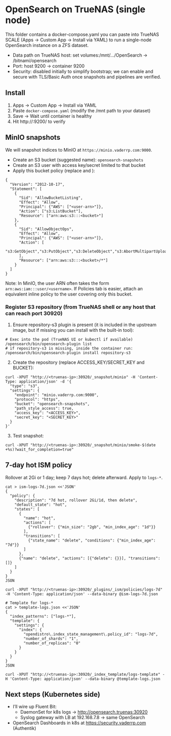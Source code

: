 # OpenSearch on TrueNAS (single node)

This folder contains a docker-compose.yaml you can paste into TrueNAS SCALE (Apps → Custom App → Install via YAML) to run a single-node OpenSearch instance on a ZFS dataset.

- Data path on TrueNAS host: set volumes:/mnt/…/OpenSearch → /bitnami/opensearch
- Port: host 9200 → container 9200
- Security: disabled initially to simplify bootstrap; we can enable and secure with TLS/Basic Auth once snapshots and pipelines are verified.

## Install
1. Apps → Custom App → Install via YAML
2. Paste `docker-compose.yaml` (modify the /mnt path to your dataset)
3. Save → Wait until container is healthy
4. Hit http://<truenas-ip>:9200/ to verify

## MinIO snapshots
We will snapshot indices to MinIO at `https://minio.vaderrp.com:9000`.

- Create an S3 bucket (suggested name): `opensearch-snapshots`
- Create an S3 user with access key/secret limited to that bucket
- Apply this bucket policy (replace <bucket> and <user-arn>):

```
{
  "Version": "2012-10-17",
  "Statement": [
    {
      "Sid": "AllowBucketListing",
      "Effect": "Allow",
      "Principal": {"AWS": ["<user-arn>"]},
      "Action": ["s3:ListBucket"],
      "Resource": ["arn:aws:s3:::<bucket>"]
    },
    {
      "Sid": "AllowObjectOps",
      "Effect": "Allow",
      "Principal": {"AWS": ["<user-arn>"]},
      "Action": [
        "s3:GetObject","s3:PutObject","s3:DeleteObject","s3:AbortMultipartUpload"
      ],
      "Resource": ["arn:aws:s3:::<bucket>/*"]
    }
  ]
}
```

Note: In MinIO, the user ARN often takes the form `arn:aws:iam:::user/<username>`. If Policies tab is easier, attach an equivalent inline policy to the user covering only this bucket.

### Register S3 repository (from TrueNAS shell or any host that can reach port 30920)
1. Ensure repository-s3 plugin is present (it is included in the upstream image, but if missing you can install with the built-in tool):

```
# Exec into the pod (TrueNAS UI or kubectl if available)
/opensearch/bin/opensearch-plugin list
# if repository-s3 is missing, inside the container run:
/opensearch/bin/opensearch-plugin install repository-s3
```

2. Create the repository (replace ACCESS_KEY/SECRET_KEY and BUCKET):

```
curl -XPUT "http://<truenas-ip>:30920/_snapshot/minio" -H 'Content-Type: application/json' -d '{
  "type": "s3",
  "settings": {
    "endpoint": "minio.vaderrp.com:9000",
    "protocol": "https",
    "bucket": "opensearch-snapshots",
    "path_style_access": true,
    "access_key": "<ACCESS_KEY>",
    "secret_key": "<SECRET_KEY>"
  }
}'
```

3. Test snapshot:

```
curl -XPUT "http://<truenas-ip>:30920/_snapshot/minio/smoke-$(date +%s)?wait_for_completion=true"
```

## 7‑day hot ISM policy
Rollover at 2Gi or 1 day; keep 7 days hot; delete afterward. Apply to `logs-*`.

```
cat > ism-logs-7d.json <<'JSON'
{
  "policy": {
    "description": "7d hot, rollover 2Gi/1d, then delete",
    "default_state": "hot",
    "states": [
      {
        "name": "hot",
        "actions": [
          {"rollover": {"min_size": "2gb", "min_index_age": "1d"}}
        ],
        "transitions": [
          {"state_name": "delete", "conditions": {"min_index_age": "7d"}}
        ]
      },
      {"name": "delete", "actions": [{"delete": {}}], "transitions": []}
    ]
  }
}
JSON

curl -XPUT "http://<truenas-ip>:30920/_plugins/_ism/policies/logs-7d" -H 'Content-Type: application/json' --data-binary @ism-logs-7d.json

# Template for logs-*
cat > template-logs.json <<'JSON'
{
  "index_patterns": ["logs-*"],
  "template": {
    "settings": {
      "index": {
        "opendistro\.index_state_management\.policy_id": "logs-7d",
        "number_of_shards": "1",
        "number_of_replicas": "0"
      }
    }
  }
}
JSON

curl -XPUT "http://<truenas-ip>:30920/_index_template/logs-template" -H 'Content-Type: application/json' --data-binary @template-logs.json
```

## Next steps (Kubernetes side)
- I’ll wire up Fluent Bit:
  - DaemonSet for k8s logs → http://opensearch.truenas:30920
  - Syslog gateway with LB at 192.168.7.8 → same OpenSearch
- OpenSearch Dashboards in k8s at https://security.vaderrp.com (Authentik)

